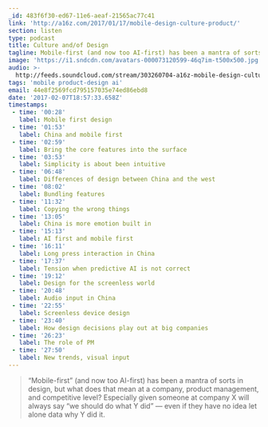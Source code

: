 ```yaml
---
_id: 483f6f30-ed67-11e6-aeaf-21565ac77c41
link: 'http://a16z.com/2017/01/17/mobile-design-culture-product/'
section: listen
type: podcast
title: Culture and/of Design
tagline: Mobile-first (and now too AI-first) has been a mantra of sorts in design
image: 'https://i1.sndcdn.com/avatars-000073120599-46q7im-t500x500.jpg'
audio: >-
  http://feeds.soundcloud.com/stream/303260704-a16z-mobile-design-culture-product.mp3
tags: 'mobile product-design ai'
email: 44e8f2569fcd795157035e74ed86ebd8
date: '2017-02-07T18:57:33.658Z'
timestamps:
 - time: '00:28'
   label: Mobile first design
 - time: '01:53'
   label: China and mobile first
 - time: '02:59'
   label: Bring the core features into the surface
 - time: '03:53'
   label: Simplicity is about been intuitive
 - time: '06:48'
   label: Differences of design between China and the west
 - time: '08:02'
   label: Bundling features
 - time: '11:32'
   label: Copying the wrong things
 - time: '13:05'
   label: China is more emotion built in
 - time: '15:13'
   label: AI first and mobile first
 - time: '16:11'
   label: Long press interaction in China
 - time: '17:37'
   label: Tension when predictive AI is not correct
 - time: '19:12'
   label: Design for the screenless world
 - time: '20:48'
   label: Audio input in China
 - time: '22:55'
   label: Screenless device design
 - time: '23:40'
   label: How design decisions play out at big companies
 - time: '26:23'
   label: The role of PM
 - time: '27:50'
   label: New trends, visual input
---
```

> “Mobile-first” (and now too AI-first) has been a mantra of sorts in design, but what does that mean at a company, product management, and competitive level? Especially given someone at company X will always say “we should do what Y did” — even if they have no idea let alone data why Y did it.
